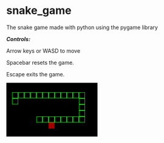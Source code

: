 # snake_game
The snake game made with python using the pygame library

_**Controls:**_

  Arrow keys or WASD to move

  Spacebar resets the game.

  Escape exits the game.

![Screenshot](images/Screenshot.PNG)
